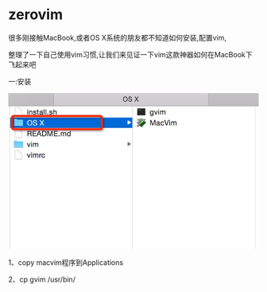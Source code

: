 zerovim
=======
<p>
很多刚接触MacBook,或者OS X系统的朋友都不知道如何安装,配置vim,
</p>
<p>
整理了一下自己使用vim习惯,让我们来见证一下vim这款神器如何在MacBook下飞起来吧
</p>

一:安装

 ![image](https://github.com/zero2012/pics/blob/master/zerovim/pic_1.png)

<p>
1、copy macvim程序到Applications 
</p>
<p>
2、cp gvim  /usr/bin/
</p>




